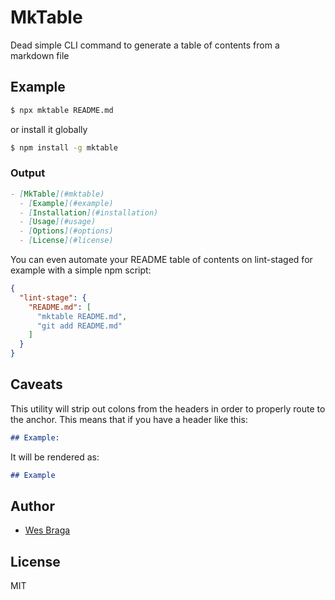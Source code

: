 # MkTable

Dead simple CLI command to generate a table of contents from a markdown file

## Example

```bash
$ npx mktable README.md
```

or install it globally

```bash
$ npm install -g mktable
```

### Output
```markdown
- [MkTable](#mktable)
  - [Example](#example)
  - [Installation](#installation)
  - [Usage](#usage)
  - [Options](#options)
  - [License](#license)
```

You can even automate your README table of contents on lint-staged for example with a simple npm script:

```json
{
  "lint-stage": {
    "README.md": [
      "mktable README.md",
      "git add README.md"
    ]
  }
}
```

## Caveats

This utility will strip out colons from the headers in order to properly route to the anchor. This means that if you have a header like this:

```markdown
## Example:
```

It will be rendered as:

```markdown
## Example
```

## Author

- [Wes Braga](https://github.com/wesbragagt)

## License

MIT
